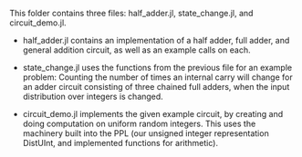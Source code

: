 This folder contains three files: half_adder.jl, state_change.jl, and circuit_demo.jl. 

- half_adder.jl contains an implementation of a half adder, full adder, and 
    general addition circuit, as well as an example calls on each. 

- state_change.jl uses the functions from the previous file for an example problem: 
    Counting the number of times an internal carry will change for an adder circuit 
    consisting of three chained full adders, when the input distribution over integers 
    is changed. 

- circuit_demo.jl implements the given example circuit, by creating and doing computation
    on uniform random integers. This uses the machinery built into the PPL (our unsigned
    integer representation DistUInt, and implemented functions for arithmetic).